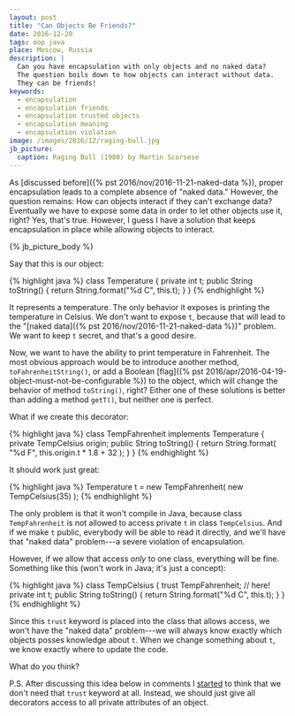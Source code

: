 ```yaml
---
layout: post
title: "Can Objects Be Friends?"
date: 2016-12-20
tags: oop java
place: Moscow, Russia
description: |
  Can you have encapsulation with only objects and no naked data?
  The question boils down to how objects can interact without data.
  They can be friends!
keywords:
  - encapsulation
  - encapsulation friends
  - encapsulation trusted objects
  - encapsulation meaning
  - encapsulation violation
image: /images/2016/12/raging-bull.jpg
jb_picture:
  caption: Raging Bull (1980) by Martin Scorsese
---
```


As [discussed before]({% pst 2016/nov/2016-11-21-naked-data %}),
proper encapsulation leads to a complete absence
of "naked data." However, the question remains: How can objects
interact if they can't exchange data? Eventually we have to expose
some data in order to let other objects use it, right? Yes, that's true.
However, I guess I have a solution that keeps encapsulation in place
while allowing objects to interact.

<!--more-->

{% jb_picture_body %}

Say that this is our object:

{% highlight java %}
class Temperature {
  private int t;
  public String toString() {
    return String.format("%d C", this.t);
  }
}
{% endhighlight %}

It represents a temperature. The only behavior it exposes is printing
the temperature in Celsius. We don't want to expose `t`, because
that will lead to the "[naked data]({% pst 2016/nov/2016-11-21-naked-data %})"
problem. We want to keep `t` secret, and that's a good desire.

Now, we want to have the ability to print temperature in Fahrenheit. The most
obvious approach would be to introduce another method, `toFahrenheitString()`,
or add a Boolean [flag]({% pst 2016/apr/2016-04-19-object-must-not-be-configurable %})
to the object, which will change the behavior
of method `toString()`, right? Either one of these solutions is better than adding
a method `getT()`, but neither one is perfect.

What if we create this decorator:

{% highlight java %}
class TempFahrenheit implements Temperature {
  private TempCelsius origin;
  public String toString() {
    return String.format(
      "%d F", this.origin.t * 1.8 + 32
    );
  }
}
{% endhighlight %}

It should work just great:

{% highlight java %}
Temperature t = new TempFahrenheit(
  new TempCelsius(35)
);
{% endhighlight %}

The only problem is that it won't compile in Java, because class
`TempFahrenheit` is not allowed to access private `t` in class `TempCelsius`.
And if we make `t` public, everybody will be able to read it directly, and we'll have
that "naked data" problem---a severe violation of encapsulation.

However, if we allow that access _only_ to one class, everything will be fine.
Something like this (won't work in Java; it's just a concept):

{% highlight java %}
class TempCelsius {
  trust TempFahrenheit; // here!
  private int t;
  public String toString() {
    return String.format("%d C", this.t);
  }
}
{% endhighlight %}

Since this `trust` keyword is placed into the class that allows access,
we won't have the "naked data" problem---we will always know exactly which
objects posses knowledge about `t`. When we change
something about `t`, we know exactly where to update the code.

What do you think?

P.S. After discussing this idea below in comments I
[started](https://www.yegor256.com/2016/12/20/can-objects-be-friends.html#comment-3068629632) to think
that we don't need that `trust` keyword at all. Instead, we should just
give all decorators access to all private attributes of an object.
